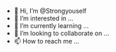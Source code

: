 - 👋 Hi, I’m @Strongyouself
- 👀 I’m interested in ...
- 🌱 I’m currently learning ...
- 💞️ I’m looking to collaborate on ...
- 📫 How to reach me ...

<!---
Strongyouself/Strongyouself is a ✨ special ✨ repository because its `README.md` (this file) appears on your GitHub profile.
You can click the Preview link to take a look at your changes.
--->
